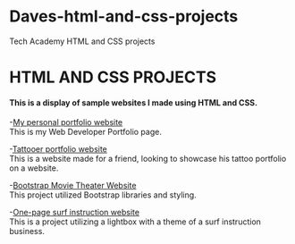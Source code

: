 # Daves-html-and-css-projects
Tech Academy HTML and CSS projects

# HTML AND CSS PROJECTS

#### This is a display of sample websites I made using HTML and CSS.


-[My personal portfolio website](https://www.davidbossdesigns.co/)<br>
This is my Web Developer Portfolio page.

-[Tattooer portfolio website](https://github.com/DaveBoss510/Daves-html-and-css-projects/tree/main/Basic_html_and_css/website%20project)<br>
This is a website made for a friend, looking to showcase his tattoo portfolio on a website.

-[Bootstrap Movie Theater Website](https://github.com/DaveBoss510/Daves-html-and-css-projects/blob/main/Basic_html_and_css/bootstrap4_project/academy_cinemas.html)<br>
This project utilized Bootstrap libraries and styling. 

-[One-page surf instruction website](https://github.com/DaveBoss510/Daves-html-and-css-projects/tree/main/Basic_html_and_css/One-Page%20Website)<br>
This is a project utilizing a lightbox with a theme of a surf instruction business. 

